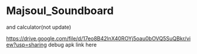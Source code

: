 # Majsoul_Soundboard
and calculator(not update)

https://drive.google.com/file/d/17eo8B42lnX40ROYj5oau0bOVQ5SuQBkr/view?usp=sharing
debug apk link here
